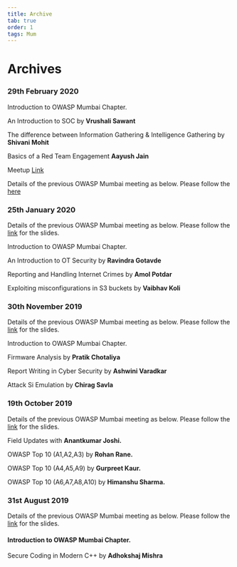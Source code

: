 ```yaml
---
title: Archive
tab: true
order: 1
tags: Mum
---
```



# **Archives**

### 29th February 2020

Introduction to OWASP Mumbai Chapter.

An Introduction to SOC by **Vrushali Sawant**

The difference between Information Gathering & Intelligence Gathering by **Shivani Mohit**

Basics of a Red Team Engagement **Aayush Jain**

Meetup [Link](https://www.meetup.com/OWASP-Mumbai-Chapter/events/269000992/)

Details of the previous OWASP Mumbai meeting as below. Please follow the [here](https://drive.google.com/file/d/18iMe-lUDKHOEjsUp_8RZSBq04TdmwvEh)

### 25th January 2020

Details of the previous OWASP Mumbai meeting as below. Please follow the [link](https://drive.google.com/open?id=1HGheKp1NKjVP278WQFaQ-roaNiu5Lvxn) for the slides.

Introduction to OWASP Mumbai Chapter.

An Introduction to OT Security by **Ravindra Gotavde**

Reporting and Handling Internet Crimes by **Amol Potdar**

Exploiting misconfigurations in S3 buckets by **Vaibhav Koli**

### 30th November 2019

Details of the previous OWASP Mumbai meeting as below. Please follow the [link](https://drive.google.com/open?id=17FQoH46vQaqc5ag8wtAS6WuYlGngPt3u) for the slides.

Introduction to OWASP Mumbai Chapter.

Firmware Analysis by **Pratik Chotaliya**

Report Writing in Cyber Security by **Ashwini Varadkar**

Attack Si Emulation by **Chirag Savla**

### 19th October 2019

Details of the previous OWASP Mumbai meeting as below. Please follow the [link](https://drive.google.com/open?id=1-Ys-9bJ9Ekp0tEhUPiVsCPHYFklgs02E) for the slides.

Field Updates with **Anantkumar Joshi.**

OWASP Top 10 (A1,A2,A3) by **Rohan Rane.**

OWASP Top 10 (A4,A5,A9) by **Gurpreet Kaur.**

OWASP Top 10 (A6,A7,A8,A10) by **Himanshu Sharma.**

### 31st August 2019

Details of the previous OWASP Mumbai meeting as below. Please follow the [link](https://drive.google.com/open?id=1vo8Nq9C1vafyEQoZtQxHTmdF0xmN2MqN) for the slides.
#### Introduction to OWASP Mumbai Chapter.

Secure Coding in Modern C++ by **Adhokshaj Mishra**
